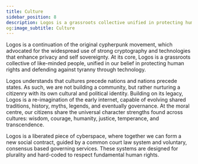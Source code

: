 ```yaml
---
title: Culture
sidebar_position: 8
description: Logos is a grassroots collective unified in protecting human rights and defending against tyranny through technology.
og:image_subtitle: Culture
---
```


Logos is a continuation of the original cypherpunk movement, which advocated for the widespread use of strong cryptography and technologies that enhance privacy and self sovereignty. At its core, Logos is a grassroots collective of like-minded people, unified in our belief in protecting human rights and defending against tyranny through technology.

Logos understands that cultures precede nations and nations precede states. As such, we are not building a community, but rather nurturing a citizenry with its own cultural and political identity. Building on its legacy, Logos is a re-imagination of the early internet, capable of evolving shared traditions, history, myths, legends, and eventually governance. At the moral centre, our citizens share the universal character strengths found across cultures: wisdom, courage, humanity, justice, temperance, and transcendence. 

Logos is a liberated piece of cyberspace, where together we can form a new social contract, guided by a common court law system and voluntary, consensus based governing services. These systems are designed for plurality and hard-coded to respect fundamental human rights. 
